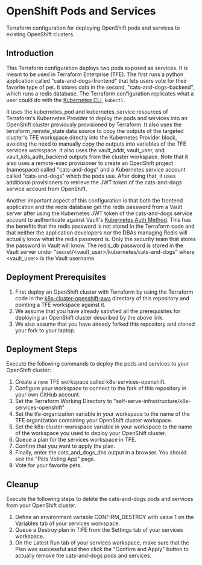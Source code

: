 # OpenShift Pods and Services
Terraform configuration for deploying OpenShift pods and services to existing OpenShift clusters.

## Introduction
This Terraform configuration deploys two pods exposed as services. It is meant to be used in Terraform Enterprise (TFE). The first runs a python application called "cats-and-dogs-frontend" that lets users vote for their favorite type of pet. It stores data in the second, "cats-and-dogs-backend", which runs a redis database. The Terraform configuration replicates what a user could do with the [Kubernetes CLI](https://kubernetes.io/docs/tasks/tools/install-kubectl/), `kubectl`.

It uses the kubernetes_pod and kubernetes_service resources of Terraform's Kubernetes Provider to deploy the pods and services into an OpenShift cluster previously provisioned by Terraform. It also uses the terraform_remote_state data source to copy the outputs of the targeted cluster's TFE workspace directly into the Kubernetes Provider block, avoiding the need to manually copy the outputs into variables of the TFE services workspace. It also uses the vault_addr, vault_user, and vault_k8s_auth_backend outputs from the cluster workspace. Note that it also uses a remote-exec provisioner to create an OpenShift project (namespace) called "cats-and-dogs" and a Kubernetes service account called "cats-and-dogs" which the pods use. After doing that, it uses additional provisioners to retrieve the JWT token of the cats-and-dogs service account from OpenShift.

Another important aspect of this configuration is that both the frontend application and the redis database get the redis password from a Vault server after using the Kubernetes JWT token of the cats-and-dogs service account to authenticate against Vault's [Kubernetes Auth Method](https://www.vaultproject.io/docs/auth/kubernetes.html). This has the benefits that the redis password is not stored in the Terraform code and that neither the application developers nor the DBAs managing Redis will actually know what the redis password is. Only the security team that stores the password in Vault will know. The redis_db password is stored in the Vault server under "secret/<vault_user>/kubernetes/cats-and-dogs" where \<vault_user\> is the Vault username.

## Deployment Prerequisites

1. First deploy an OpenShift cluster with Terraform by using the Terraform code in the [k8s-cluster-openshift-aws](../../infrastructure-as-code/k8s-cluster-openshift-aws) directory of this repository and pointing a TFE workspace against it.  
1. We assume that you have already satisfied all the prerequisites for deploying an OpenShift cluster described by the above link.
1. We also assume that you have already forked this repository and cloned your fork to your laptop.

## Deployment Steps
Execute the following commands to deploy the pods and services to your OpenShift cluster:

1. Create a new TFE workspace called k8s-services-openshift.
1. Configure your workspace to connect to the fork of this repository in your own GitHub account.
1. Set the Terraform Working Directory to "self-serve-infrastructure/k8s-services-openshift"
1. Set the tfe-organization variable in your workspace to the name of the TFE organization containing your OpenShift cluster workspace.
1. Set the k8s-cluster-workspace variable in your workspace to the name of the workspace you used to deploy your OpenShift cluster.
1. Queue a plan for the services workspace in TFE.
1. Confirm that you want to apply the plan.
1. Finally, enter the cats_and_dogs_dns output in a browser. You should see the "Pets Voting App" page.
1. Vote for your favorite pets.

## Cleanup
Execute the following steps to delete the cats-and-dogs pods and services from your OpenShift cluster.

1. Define an environment variable CONFIRM_DESTROY with value 1 on the Variables tab of your services workspace.
1. Queue a Destroy plan in T:FE from the Settings tab of your services workspace.
1. On the Latest Run tab of your services workspace, make sure that the Plan was successful and then click the "Confirm and Apply" button to actually remove the cats-and-dogs pods and services.
